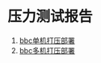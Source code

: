 压力测试报告
================================================

1. [bbc单机打压部署](100.single.md)
1. [bbc多机打压部署](200.cluster.md)
